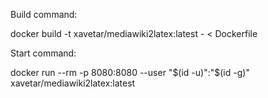 Build command:

docker build -t xavetar/mediawiki2latex:latest - < Dockerfile

Start command:

docker run --rm -p 8080:8080 --user "$(id -u)":"$(id -g)" xavetar/mediawiki2latex:latest
